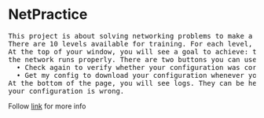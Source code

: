# NetPractice
<pre>
This project is about solving networking problems to make a network run.
There are 10 levels available for training. For each level, a non-functioning network diagram appears.
At the top of your window, you will see a goal to achieve: the issues to solve so that
the network runs properly. There are two buttons you can use:
  • Check again to verify whether your configuration was correct or not.
  • Get my config to download your configuration whenever you need to.
At the bottom of the page, you will see logs. They can be helpful to understand why
your configuration is wrong.
</pre>


Follow [link](https://cdn.intra.42.fr/pdf/pdf/45385/en.subject.pdf) for more info 
